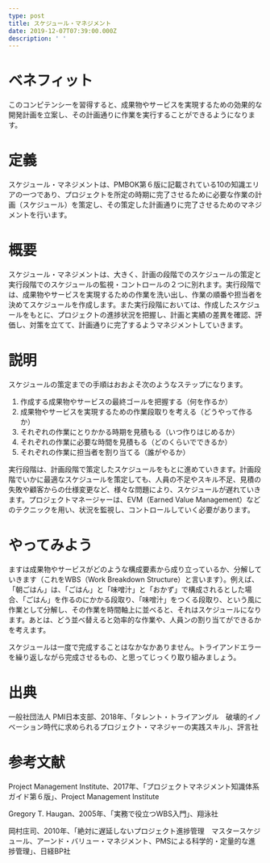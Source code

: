 ```yaml
---
type: post
title: スケジュール・マネジメント
date: 2019-12-07T07:39:00.000Z
description: ' '
---
```

# ベネフィット

このコンピテンシーを習得すると、成果物やサービスを実現するための効果的な開発計画を立案し、その計画通りに作業を実行することができるようになります。

# 定義

スケジュール・マネジメントは、PMBOK第６版に記載されている10の知識エリアの一つであり、プロジェクトを所定の時期に完了させるために必要な作業の計画（スケジュール）を策定し、その策定した計画通りに完了させるためのマネジメントを行います。

# 概要

スケジュール・マネジメントは、大きく、計画の段階でのスケジュールの策定と実行段階でのスケジュールの監視・コントロールの２つに別れます。実行段階では、成果物やサービスを実現するための作業を洗い出し、作業の順番や担当者を決めてスケジュールを作成します。また実行段階においては、作成したスケジュールをもとに、プロジェクトの進捗状況を把握し、計画と実績の差異を確認、評価し、対策を立てて、計画通りに完了するようマネジメントしていきます。

# 説明

スケジュールの策定までの手順はおおよそ次のようなステップになります。

1. 作成する成果物やサービスの最終ゴールを把握する（何を作るか）
2. 成果物やサービスを実現するための作業段取りを考える（どうやって作るか）
3. それぞれの作業にとりかかる時期を見積もる（いつ作りはじめるか）
4. それぞれの作業に必要な時間を見積もる（どのくらいでできるか）
5. それぞれの作業に担当者を割り当てる（誰がやるか）

実行段階は、計画段階で策定したスケジュールをもとに進めていきます。計画段階でいかに最適なスケジュールを策定しても、人員の不足やスキル不足、見積の失敗や顧客からの仕様変更など、様々な問題により、スケジュールが遅れていきます。プロジェクトマネージャーは、EVM（Earned Value Management）などのテクニックを用い、状況を監視し、コントロールしていく必要があります。

# やってみよう

ますは成果物やサービスがどのような構成要素から成り立っているか、分解していきます（これをWBS（Work Breakdown Structure）と言います）。例えば、「朝ごはん」は、「ごはん」と「味噌汁」と「おかず」で構成されるとした場合、「ごはん」を作るのにかかる段取り、「味噌汁」をつくる段取り、という風に作業として分解し、その作業を時間軸上に並べると、それはスケジュールになります。あとは、どう並べ替えると効率的な作業や、人員ンの割り当てができるかを考えます。

スケジュールは一度で完成することはなかなかありません。トライアンドエラーを繰り返しながら完成させるもの、と思ってじっくり取り組みましょう。

# 出典

一般社団法人 PMI日本支部、2018年、「タレント・トライアングル　破壊的イノベーション時代に求められるプロジェクト・マネジャーの実践スキル」、評言社

# 参考文献

Project Management Institute、2017年、「プロジェクトマネジメント知識体系ガイド第６版」、Project Management Institute

Gregory T. Haugan、2005年、「実務で役立つWBS入門」、翔泳社

岡村庄司、2010年、「絶対に遅延しないプロジェクト進捗管理　マスタースケジュール、アーンド・バリュー・マネジメント、PMSによる科学的・定量的な進捗管理」、日経BP社
